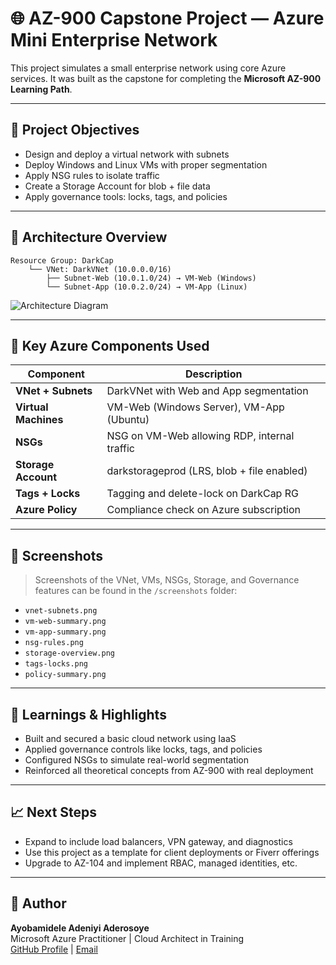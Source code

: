 
# 🌐 AZ-900 Capstone Project — Azure Mini Enterprise Network

This project simulates a small enterprise network using core Azure services. It was built as the capstone for completing the **Microsoft AZ-900 Learning Path**.

---

## 🚀 Project Objectives

- Design and deploy a virtual network with subnets
- Deploy Windows and Linux VMs with proper segmentation
- Apply NSG rules to isolate traffic
- Create a Storage Account for blob + file data
- Apply governance tools: locks, tags, and policies

---

## 🧱 Architecture Overview

```
Resource Group: DarkCap
    └── VNet: DarkVNet (10.0.0.0/16)
        ├── Subnet-Web (10.0.1.0/24) → VM-Web (Windows)
        └── Subnet-App (10.0.2.0/24) → VM-App (Linux)
```

![Architecture Diagram](screenshots/vnet-subnets.png)

---

## 🔧 Key Azure Components Used

| Component           | Description |
|--------------------|-------------|
| **VNet + Subnets** | DarkVNet with Web and App segmentation |
| **Virtual Machines** | VM-Web (Windows Server), VM-App (Ubuntu) |
| **NSGs** | NSG on VM-Web allowing RDP, internal traffic |
| **Storage Account** | darkstorageprod (LRS, blob + file enabled) |
| **Tags + Locks** | Tagging and delete-lock on DarkCap RG |
| **Azure Policy** | Compliance check on Azure subscription |

---

## 📸 Screenshots

> Screenshots of the VNet, VMs, NSGs, Storage, and Governance features can be found in the `/screenshots` folder:
- `vnet-subnets.png`
- `vm-web-summary.png`
- `vm-app-summary.png`
- `nsg-rules.png`
- `storage-overview.png`
- `tags-locks.png`
- `policy-summary.png`

---

## 🧠 Learnings & Highlights

- Built and secured a basic cloud network using IaaS
- Applied governance controls like locks, tags, and policies
- Configured NSGs to simulate real-world segmentation
- Reinforced all theoretical concepts from AZ-900 with real deployment

---

## 📈 Next Steps

- Expand to include load balancers, VPN gateway, and diagnostics
- Use this project as a template for client deployments or Fiverr offerings
- Upgrade to AZ-104 and implement RBAC, managed identities, etc.

---

## 🏅 Author

**Ayobamidele Adeniyi Aderosoye**  
Microsoft Azure Practitioner | Cloud Architect in Training  
[GitHub Profile](https://github.com/Aderosoye) | [Email](mailto:adroyphill@gmail.com)
